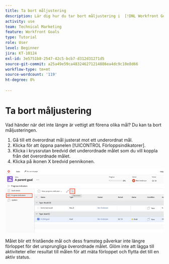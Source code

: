```yaml
---
title: Ta bort måljustering
description: Lär dig hur du tar bort måljustering i  [!DNL Workfront Goals].
activity: use
team: Technical Marketing
feature: Workfront Goals
type: Tutorial
role: User
level: Beginner
jira: KT-10124
exl-id: 3e5751b8-2547-42c5-bcb7-d312d31271d5
source-git-commit: a25a49e59ca483246271214886ea4dc9c10e8d66
workflow-type: tm+mt
source-wordcount: '119'
ht-degree: 0%

---
```


# Ta bort måljustering

Vad händer när det inte längre är vettigt att förena olika mål? Du kan ta bort måljusteringen.

1. Gå till ett överordnat mål justerat mot ett underordnat mål.
1. Klicka för att öppna panelen [!UICONTROL Förloppsindikatorer].
1. Klicka i kryssrutan bredvid det underordnade målet som du vill koppla från det överordnade målet.
1. Klicka på ikonen X bredvid pennikonen.

![En skärmbild av alternativet [!UICONTROL Ta bort justering] i [!DNL Workfront Goals]](assets/08-workfront-goals-remove-goal-alignment.png)

Målet blir ett fristående mål och dess framsteg påverkar inte längre förloppet för det ursprungliga överordnade målet. Glöm inte att lägga till aktiviteter eller resultat till målen för att mäta förloppet och flytta det till en aktiv status.
